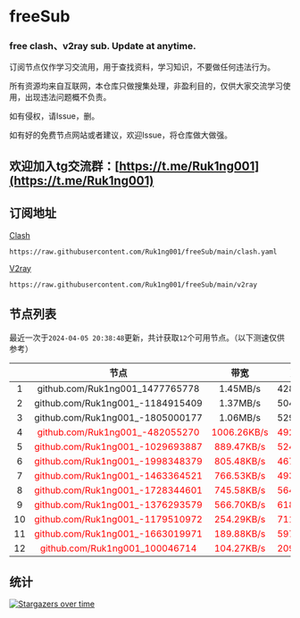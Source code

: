 # freeSub
### free clash、v2ray sub. Update at anytime.

订阅节点仅作学习交流用，用于查找资料，学习知识，不要做任何违法行为。

所有资源均来自互联网，本仓库只做搜集处理，非盈利目的，仅供大家交流学习使用，出现违法问题概不负责。

如有侵权，请Issue，删。

如有好的免费节点网站或者建议，欢迎Issue，将仓库做大做强。

## 欢迎加入tg交流群：[https://t.me/Ruk1ng001](https://t.me/Ruk1ng001)

## 订阅地址
[Clash](https://raw.githubusercontent.com/Ruk1ng001/freeSub/main/clash.yaml)
```
https://raw.githubusercontent.com/Ruk1ng001/freeSub/main/clash.yaml
```
[V2ray](https://raw.githubusercontent.com/Ruk1ng001/freeSub/main/v2ray)
```
https://raw.githubusercontent.com/Ruk1ng001/freeSub/main/v2ray
```

## 节点列表

最近一次于`2024-04-05 20:38:48`更新，共计获取`12`个可用节点。（以下测速仅供参考）

|  | 节点 | 带宽 | 延迟 |
|:-:|:--:|:--:|:--:|
 | 1 | github.com/Ruk1ng001_1477765778 | 1.45MB/s | 428.00ms |
 | 2 | github.com/Ruk1ng001_-1184915409 | 1.37MB/s | 504.00ms |
 | 3 | github.com/Ruk1ng001_-1805000177 | 1.06MB/s | 529.00ms |
 | 4 | <font color=red>github.com/Ruk1ng001_-482055270</font> | <font color=red>1006.26KB/s</font> | <font color=red>492.00ms</font> |
 | 5 | <font color=red>github.com/Ruk1ng001_-1029693887</font> | <font color=red>889.47KB/s</font> | <font color=red>524.00ms</font> |
 | 6 | <font color=red>github.com/Ruk1ng001_-1998348379</font> | <font color=red>805.48KB/s</font> | <font color=red>467.00ms</font> |
 | 7 | <font color=red>github.com/Ruk1ng001_-1463364521</font> | <font color=red>766.53KB/s</font> | <font color=red>493.00ms</font> |
 | 8 | <font color=red>github.com/Ruk1ng001_-1728344601</font> | <font color=red>745.58KB/s</font> | <font color=red>564.00ms</font> |
 | 9 | <font color=red>github.com/Ruk1ng001_-1376293579</font> | <font color=red>566.70KB/s</font> | <font color=red>618.00ms</font> |
 | 10 | <font color=red>github.com/Ruk1ng001_-1179510972</font> | <font color=red>254.29KB/s</font> | <font color=red>711.00ms</font> |
 | 11 | <font color=red>github.com/Ruk1ng001_-1663019971</font> | <font color=red>189.88KB/s</font> | <font color=red>597.00ms</font> |
 | 12 | <font color=red>github.com/Ruk1ng001_100046714</font> | <font color=red>104.27KB/s</font> | <font color=red>209.00ms</font> |


## 统计

[![Stargazers over time](https://starchart.cc/Ruk1ng001/freeSub.svg)](https://starchart.cc/Ruk1ng001/freeSub)
